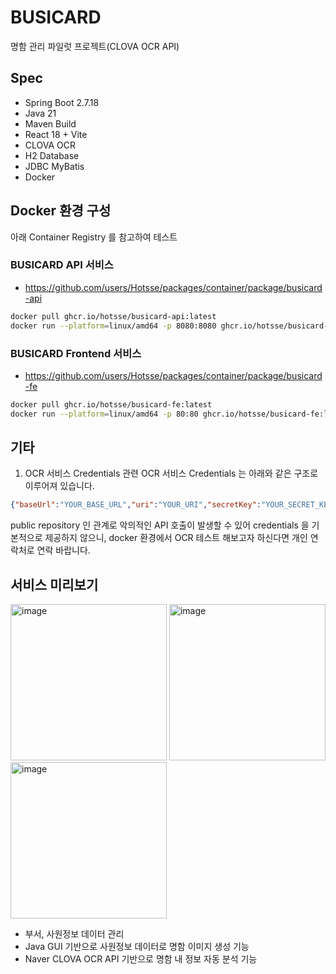 # BUSICARD
명함 관리 파일럿 프로젝트(CLOVA OCR API)

## Spec
- Spring Boot 2.7.18
- Java 21
- Maven Build
- React 18 + Vite
- CLOVA OCR
- H2 Database
- JDBC MyBatis
- Docker


## Docker 환경 구성
아래 Container Registry 를 참고하여 테스트

### BUSICARD API 서비스
- https://github.com/users/Hotsse/packages/container/package/busicard-api
``` bash
docker pull ghcr.io/hotsse/busicard-api:latest
docker run --platform=linux/amd64 -p 8080:8080 ghcr.io/hotsse/busicard-api:latest
```

### BUSICARD Frontend 서비스
- https://github.com/users/Hotsse/packages/container/package/busicard-fe
``` bash
docker pull ghcr.io/hotsse/busicard-fe:latest
docker run --platform=linux/amd64 -p 80:80 ghcr.io/hotsse/busicard-fe:latest
```


## 기타
1. OCR 서비스 Credentials 관련
OCR 서비스 Credentials 는 아래와 같은 구조로 이루어져 있습니다.

```json
{"baseUrl":"YOUR_BASE_URL","uri":"YOUR_URI","secretKey":"YOUR_SECRET_KEY"}
```

public repository 인 관계로 악의적인 API 호출이 발생할 수 있어 credentials 을 기본적으로 제공하지 않으니, docker 환경에서 OCR 테스트 해보고자 하신다면 개인 연락처로 연락 바랍니다.



## 서비스 미리보기

<img width="250" alt="image" src="https://github.com/user-attachments/assets/ea6dfc0d-1d8b-454c-b00c-05b8527b1da5" />
<img width="250" alt="image" src="https://github.com/user-attachments/assets/827959c7-24c6-4880-8952-b54a0458d988" />
<img width="250" alt="image" src="https://github.com/user-attachments/assets/45598993-3632-48f9-96b2-a937227e68b6" />

- 부서, 사원정보 데이터 관리
- Java GUI 기반으로 사원정보 데이터로 명함 이미지 생성 기능
- Naver CLOVA OCR API 기반으로 명함 내 정보 자동 분석 기능
